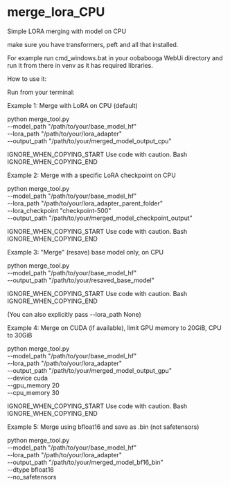 # merge_lora_CPU
Simple LORA merging with model on CPU

make sure you have transformers, peft and all that installed.

For example run cmd_windows.bat in your oobabooga WebUi directory and run it from there in venv as it has required libraries. 


How to use it:

Run from your terminal:

Example 1: Merge with LoRA on CPU (default)

      
python merge_tool.py \
    --model_path "/path/to/your/base_model_hf" \
    --lora_path "/path/to/your/lora_adapter" \
    --output_path "/path/to/your/merged_model_output_cpu"

    

IGNORE_WHEN_COPYING_START
Use code with caution. Bash
IGNORE_WHEN_COPYING_END

Example 2: Merge with a specific LoRA checkpoint on CPU

      
python merge_tool.py \
    --model_path "/path/to/your/base_model_hf" \
    --lora_path "/path/to/your/lora_adapter_parent_folder" \
    --lora_checkpoint "checkpoint-500" \
    --output_path "/path/to/your/merged_model_checkpoint_output"

    

IGNORE_WHEN_COPYING_START
Use code with caution. Bash
IGNORE_WHEN_COPYING_END

Example 3: "Merge" (resave) base model only, on CPU

      
python merge_tool.py \
    --model_path "/path/to/your/base_model_hf" \
    --output_path "/path/to/your/resaved_base_model"

    

IGNORE_WHEN_COPYING_START
Use code with caution. Bash
IGNORE_WHEN_COPYING_END

(You can also explicitly pass --lora_path None)

Example 4: Merge on CUDA (if available), limit GPU memory to 20GiB, CPU to 30GiB

      
python merge_tool.py \
    --model_path "/path/to/your/base_model_hf" \
    --lora_path "/path/to/your/lora_adapter" \
    --output_path "/path/to/your/merged_model_output_gpu" \
    --device cuda \
    --gpu_memory 20 \
    --cpu_memory 30

    

IGNORE_WHEN_COPYING_START
Use code with caution. Bash
IGNORE_WHEN_COPYING_END

Example 5: Merge using bfloat16 and save as .bin (not safetensors)

      
python merge_tool.py \
    --model_path "/path/to/your/base_model_hf" \
    --lora_path "/path/to/your/lora_adapter" \
    --output_path "/path/to/your/merged_model_bf16_bin" \
    --dtype bfloat16 \
    --no_safetensors

    


